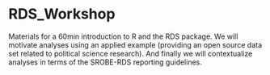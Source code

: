 # RDS_Workshop
Materials for a 60min introduction to R and the RDS package. We will motivate analyses using an applied example (providing an open source data set related to political science research). And finally we will contextualize analyses in terms of the SROBE-RDS reporting guidelines.
